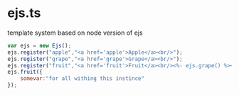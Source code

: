 ejs.ts
======

template system based on node version of ejs

```js
var ejs = new Ejs();
ejs.register("apple","<a href='apple'>Apple</a><br/>");
ejs.register("grape","<a href='grape'>Grape</a><br/>");
ejs.register("fruit","<a href='fruit'>Fruit</a><br/><%- ejs.grape() %><%- ejs.apple() %>");
ejs.fruit({
    somevar:"for all withing this instince"
});

```